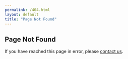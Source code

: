 ```yaml
---
permalink: /404.html
layout: default
title: "Page Not Found"
---
```


## Page Not Found

If you have reached this page in error, please [contact us](/contact/).